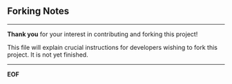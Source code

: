 ## Forking Notes

-------

**Thank you** for your interest in contributing and forking this project!

This file will explain crucial instructions for developers wishing to fork this project. It is not yet finished.

-------


**EOF**